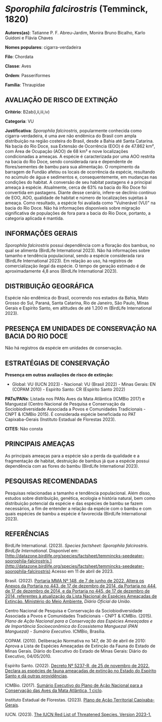 # *Sporophila falcirostris* (Temminck, 1820)

**Autores(as)**: Tatianne P. F. Abreu-Jardim, Monira Bruno Bicalho, Karlo Guidoni e Flávia Chaves

**Nomes populares**: cigarra-verdadeira

**Filo**: Chordata

**Classe**: Aves

**Ordem**: Passeriformes

**Família**: Thraupidae

## AVALIAÇÃO DE RISCO DE EXTINÇÃO

**Critério**: B2ab(i,ii,iii,iv)

**Categoria**: VU

**Justificativa**: *Sporophila falcirostris*, popularmente conhecida como cigarra-verdadeira, é uma ave não endêmica do Brasil com ampla distribuição na região costeira do Brasil, desde a Bahia até Santa Catarina. Na bacia do Rio Doce, sua Extensão de Ocorrência (EOO) é de 47.862 km², com Área de Ocupação (AOO) de 68 km² e nove localizações condicionadas a ameaças. A espécie é caracterizada por uma AOO restrita na bacia do Rio Doce, sendo considerada rara e dependente de flores/sementes de bambu para sua alimentação. O rompimento da barragem de Fundão afetou os locais de ocorrência da espécie, resultando no acúmulo de água e sedimentos e, consequentemente, em mudanças nas condições do habitat. A conversão de seu habitat pastagens é a principal ameaça à espécie. Atualmente, cerca de 63% na bacia do Rio Doce foi convertida em pastagens. Diante desse cenário, infere-se declínio contínuo de EOO, AOO, qualidade de habitat e número de localizações
sujeitas à ameaça. Como resultado, a espécie foi avaliada como "Vulnerável (VU)" na bacia do Rio Doce. Não há informações disponíveis sobre migração significativa de populações de fora para a bacia do Rio Doce, portanto, a categoria aplicada é mantida.

## INFORMAÇÕES GERAIS

*Sporophila falcirostris* possui dependência com a floração dos bambus, no qual se alimenta (BirdLife International 2023). Não há informações sobre tamanho e tendência populacional, sendo a espécie considerada rara (BirdLife International 2023). Em relação ao uso, há registros de comercialização ilegal da espécie. O tempo de geração estimado é de aproximadamente 4,8 anos (BirdLife International 2023).

## DISTRIBUIÇÃO GEOGRÁFICA

Espécie não endêmica do Brasil, ocorrendo nos estados da Bahia, Mato Grosso do Sul, Paraná, Santa Catarina, Rio de Janeiro, São Paulo, Minas Gerais e Espírito Santo, em altitudes de até 1.200 m (BirdLife International 2023).

## PRESENÇA EM UNIDADES DE CONSERVAÇÃO NA BACIA DO RIO DOCE

Não há registros da espécie em unidades de conservação.

## ESTRATÉGIAS DE CONSERVAÇÃO

**Presença em outras avaliações de risco de extinção:**

-   Global: VU (IUCN 2023) -   Nacional: VU (Brasil 2022) -   Minas Gerais: EN (COPAM 2010) -   Espírito Santo: CR (Espírito Santo 2022)

**PATs/PANs**: Listada nos PANs Aves da Mata Atlântica (ICMBio 2017) e Manguezal (Centro Nacional de Pesquisa e Conservação da Sociobiodiversidade Associada a Povos e Comunidades Tradicionais - CNPT & ICMBio 2015). É considerada espécie beneficiada no PAT Capixaba-Gerais (Instituto Estadual de Florestas 2023).

**CITES**: Não consta

## PRINCIPAIS AMEAÇAS

As principais ameaças para a espécie são a perda da qualidade e a fragmentação de habitat, destruição de bambus já que a espécie possui dependência com as flores do bambu (BirdLife International 2023).

## PESQUISAS RECOMENDADAS

Pesquisas relacionadas a tamanho e tendência populacional. Além disso, estudos sobre distribuição, genética, ecologia e história natural, bem como distribuição potencial da espécie e das espécies de bambu se fazem necessários, a fim de entender a relação da espécie com o bambu e com quais espécies de bambu a espécie é favorecida (BirdLife International 2023).

## REFERÊNCIAS

BirdLife International. (2023). *Species factsheet: Sporophila falcirostris*. *BirdLife International*. Disponível em: [http://datazone.birdlife.org/species/factsheet/temmincks-seedeater-sporophila-falcirostris.](http://datazone.birdlife.org/species/factsheet/temmincks-seedeater-sporophila-falcirostris) Acesso em 11 de abril de 2023.

Brasil. (2022). [Portaria MMA Nº 148, de 7 de junho de 2022. Altera os Anexos da Portaria no 443, de 17 de dezembro de 2014, da Portaria no 444, de 17 de dezembro de 2014, e da Portaria no 445, de 17 de dezembro de 2014, referentes à atualização da Lista Nacional de Espécies Ameaçadas de Extinção. Ministério do Meio Ambiente.](https://in.gov.br/en/web/dou/-/portaria-mma-n-148-de-7-de-junho-de-2022-406272733) *Diário Oficial da União*.

Centro Nacional de Pesquisa e Conservação da Sociobiodiversidade Associada a Povos e Comunidades Tradicionais - CNPT & ICMBio. (2015).  *Plano de Ação Nacional para a Conservação das Espécies Ameaçadas e de Importância Socioeconômica do Ecossistema Manguezal (PAN Manguezal) - Sumário Executivo*. ICMBio, Brasília.

COPAM. (2010). Deliberação Normativa no 147, de 30 de abril de 2010: Aprova a Lista de Espécies Ameaçadas de Extinção da Fauna do Estado de Minas Gerais. Diário do Executivo do Estado de Minas Gerais: Diário do Executivo, 04/05/2010.

Espírito Santo. (2022). [Decreto Nº 5237-R, de 25 de novembro de 2022.  Declara as espécies de fauna ameaçadas de extinção no Estado do Espírito Santo e dá outras providências](https://iema.es.gov.br/Media/iema/FAUNA/Decreto%205237-R_2022_25-Nov%20-%20Fauna%20(s-peixes)%20-%20Lista%20de%20Esp%C3%A9cies%20Amea%C3%A7adas%20de%20Extin%C3%A7%C3%A3o.pdf).

ICMBio. (2017). [Sumário Executivo do Plano de Ação Nacional para a Conservação das Aves da Mata Atlântica, 1 ciclo](https://www.gov.br/icmbio/pt-br/assuntos/biodiversidade/pan/pan-aves-da-mata-atlantica).

Instituto Estadual de Florestas. (2023). [Plano de Ação Territorial Capixaba-Gerais](http://www.ief.mg.gov.br/biodiversidade/-planodeacaoterritorialcapixabagerais).

IUCN. (2023). [The IUCN Red List of Threatened Species. Version 2023-1.](https://www.iucnredlist.org.)
